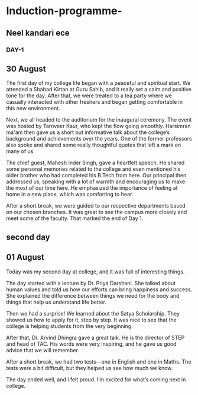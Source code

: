 # Induction-programme-
## Neel kandari ece 
### DAY-1
## 30 August
The first day of my college life began with a peaceful and spiritual start. We attended a Shabad Kirtan at Guru Sahib, and it really set a calm and positive tone for the day. After that, we were treated to a tea party where we casually interacted with other freshers and began getting comfortable in this new environment.

Next, we all headed to the auditorium for the inaugural ceremony. The event was hosted by Tarnveer Kaur, who kept the flow going smoothly. Harsimran ma'am then gave us a short but informative talk about the college’s background and achievements over the years. One of the former professors also spoke and shared some really thoughtful quotes that left a mark on many of us.

The chief guest, Mahesh Inder Singh, gave a heartfelt speech. He shared some personal memories related to the college and even mentioned his older brother who had completed his B.Tech from here. Our principal then addressed us, speaking with a lot of warmth and encouraging us to make the most of our time here. He emphasized the importance of feeling at home in a new place, which was comforting to hear.

After a short break, we were guided to our respective departments based on our chosen branches. It was great to see the campus more closely and meet some of the faculty. That marked the end of Day 1.
## second  day

## 01 August

Today was my second day at college, and it was full of interesting things.

The day started with a lecture by Dr. Priya Darshani. She talked about human values and told us how our efforts can bring happiness and success. She explained the difference between things we need for the body and things that help us understand life better.

Then we had a surprise! We learned about the Satya Scholarship. They showed us how to apply for it, step by step. It was nice to see that the college is helping students from the very beginning.

After that, Dr. Arvind Dhingra gave a great talk. He is the director of STEP and head of TAC. His words were very inspiring, and he gave us good advice that we will remember.

After a short break, we had two tests—one in English and one in Maths. The tests were a bit difficult, but they helped us see how much we know.

The day ended well, and I felt proud. I’m excited for what’s coming next in college.


